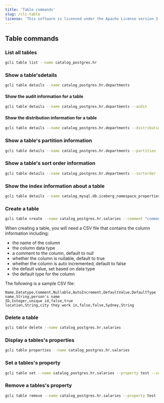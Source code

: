 ```yaml
---
title: 'Table commands'
slug: /cli-table
license: 'This software is licensed under the Apache License version 2.'
---
```


## Table commands 

### List all tables

```bash
gcli table list --name catalog_postgres.hr
```

### Show a table'sdetails

```bash
gcli table details --name catalog_postgres.hr.departments
```

#### Show the audit information for a table

```bash
gcli table details --name catalog_postgres.hr.departments --audit
```

#### Show the distribution information for a table

```bash
gcli table details --name catalog_postgres.hr.departments --distribution
```

### Show a table's partition information

```bash
gcli table details --name catalog_postgres.hr.departments --partition
```

### Show a table's sort order information

```bash
gcli table details --name catalog_postgres.hr.departments --sortorder
```

### Show the index information about a table

```bash
gcli table details --name catalog_mysql.db.iceberg_namespace_properties --index
```

### Create a table

```bash
gcli table create --name catalog_postgres.hr.salaries --comment "comment" --columnfile ~/table.csv
```

When creating a table, you will need a CSV file that contains the column information including:

- the name of the column
- the column data type
- a  comment to the column, default to null
- whether the column is nullable, default to true
- whether the column is auto incremented, default to false
- the default value, set based on data type
- the default type for the column

The following is a sample CSV file:

```text
Name,Datatype,Comment,Nullable,AutoIncrement,DefaultValue,DefaultType
name,String,person's name
ID,Integer,unique id,false,true
location,String,city they work in,false,false,Sydney,String
```

### Delete a table

```bash
gcli table delete --name catalog_postgres.hr.salaries
```

### Display a tables's properties

```bash
gcli table properties --name catalog_postgres.hr.salaries
```

### Set a tables's property

```bash
gcli table set --name catalog_postgres.hr.salaries --property test --value value
```

### Remove a tables's property

```bash
gcli table remove --name catalog_postgres.hr.salaries --property test
```

